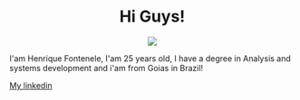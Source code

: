 <h1 align="center">Hi Guys!</h1>

<div align="center">
 <img src="https://i.imgur.com/MAMdnKs.gif" />
</div>

I'am Henrique Fontenele, I'am 25 years old, I have a degree in Analysis and systems development and i'am from Goias in Brazil! 

[My linkedin](https://www.linkedin.com/in/henrique-fontenele/)
